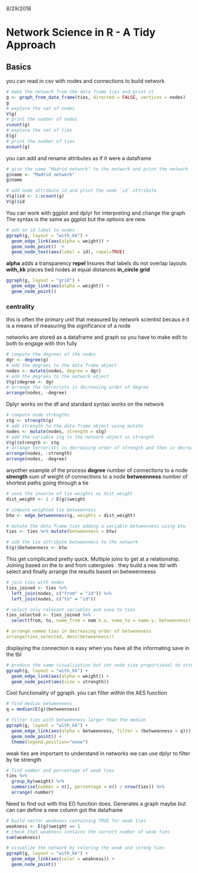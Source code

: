 8/29/2018
# Network Science in R - A Tidy Approach

## Basics
you can read in csv with nodes and connections to build network

```r
# make the network from the data frame ties and print it
g <- graph_from_data_frame(ties, directed = FALSE, vertices = nodes)
g
# explore the set of nodes
V(g)
# print the number of nodes
vcount(g)
# explore the set of ties
E(g)
# print the number of ties
ecount(g)
```
you can add and rename attributes as if it were a dataframe
```r
# give the name "Madrid network" to the network and print the network `name` attribute
g$name <- "Madrid network"
g$name

# add node attribute id and print the node `id` attribute
V(g)$id <- 1:vcount(g)
V(g)$id
```

You can work with ggplot and dplyr for interpreting and change the graph
The syntax is the same as ggplot but the options are new.
```r
# add an id label to nodes
ggraph(g, layout = "with_kk") +
  geom_edge_link(aes(alpha = weight)) +
  geom_node_point()  +
  geom_node_text(aes(label = id), repel=TRUE)
```
**alpha** adds a transparency
**repel** Insures that labels do not overlap
layouts
**with_kk** places tied nodes at equal distances
**in_circle**
**grid**

``` r
ggraph(g, layout = "grid") +
  geom_edge_link(aes(alpha = weight)) +
  geom_node_point()
```
### centrality
this is often the primary unit that measured by network scientist becaus e it is a means of measuring the significance of a node

networks are stored as a dataframe and graph so you have to make edit to both to engage with thin fully
``` r
# compute the degrees of the nodes
dgr <- degree(g)
# add the degrees to the data frame object
nodes <- mutate(nodes, degree = dgr)
# add the degrees to the network object
V(g)$degree <- dgr
# arrange the terrorists in decreasing order of degree
arrange(nodes, -degree)
```
Dplyr works on the df and standard syntax works on the network

```r
# compute node strengths
stg <- strength(g)
# add strength to the data frame object using mutate
nodes <- mutate(nodes, strength = stg)
# add the variable stg to the network object as strength
V(g)$strength <- stg
# arrange terrorists in decreasing order of strength and then in decreasing order of degree
arrange(nodes, -strength)
arrange(nodes, -degree)
```
anyother example of the process
**degree** number of connections to a node
**strength** sum of weight of connections to a node
**betweenness** number of shortest paths going through a tie

```r
# save the inverse of tie weights as dist_weight
dist_weight <- 1 / E(g)$weight

# compute weighted tie betweenness
btw <- edge_betweenness(g, weights = dist_weight)

# mutate the data frame ties adding a variable betweenness using btw
ties <- ties %>% mutate(betweenness = btw)

# add the tie attribute betweenness to the network
E(g)$betweenness <- btw
```

This get complicated pretty quick. Multiple joins to get at a relationship. Joining based on the to and from catergoies .
they build a new tbl with select and finally arrange the results based on betweenneess
```r
# join ties with nodes
ties_joined <- ties %>%
  left_join(nodes, c("from" = "id")) %>%
  left_join(nodes, c("to" = "id"))

# select only relevant variables and save to ties
ties_selected <- ties_joined %>%
  select(from, to, name_from = nam`e.x, name_to = name.y, betweenness)

# arrange named ties in decreasing order of betweenness
arrange(ties_selected, desc(betweenness))
```

displaying the connection is easy when you have all the informating save in the tbl
```r
# produce the same visualization but set node size proportional to strength
ggraph(g, layout = "with_kk") +
  geom_edge_link(aes(alpha = weight)) +
  geom_node_point(aes(size = strength))
```

Cool functionality of ggraph. you can filter within the AES function
```r
# find median betweenness
q = median(E(g)$betweenness)

# filter ties with betweenness larger than the median
ggraph(g, layout = "with_kk") +
  geom_edge_link(aes(alpha = betweenness, filter = (betweenness > q))) +
  geom_node_point() +
  theme(legend.position="none")
```

weak ties are important to understand in networks we can use dplyr to filter by tie strength
```r
# find number and percentage of weak ties
ties %>%
  group_by(weight) %>%
  summarise(number = n(), percentage = n() / nrow(ties)) %>%
  arrange(-number)
```
Need to find out with this E() function does. Generates a graph maybe
but can can define a new column got the dataframe
```r
# build vector weakness containing TRUE for weak ties
weakness <- E(g)$weight == 1
# check that weakness contains the correct number of weak ties
sum(weakness)

# visualize the network by coloring the weak and strong ties
ggraph(g, layout = "with_kk") +
  geom_edge_link(aes(color = weakness)) +
  geom_node_point()
